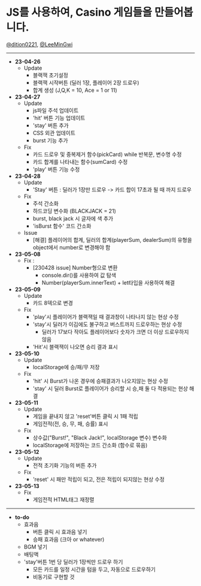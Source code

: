# JS를 사용하여, Casino 게임들을 만들어봅니다.

<a href="https://github.com/dition0221" target="_blank">@dition0221</a>, <a href="https://github.com/LeeMinGwi" target="_blank">@LeeMinGwi</a>

---

- **23-04-26**
  - Update
    - 블랙잭 초기설정
    - 블랙잭 시작버튼 (딜러 1장, 플레이어 2장 드로우)
    - 합계 생성 (J,Q,K = 10, Ace = 1 or 11)
- **23-04-27**
  - Update
    - js파일 주석 업데이트
    - 'hit' 버튼 기능 업데이트
    - 'stay' 버튼 추가
    - CSS 외관 업데이트
    - burst 기능 추가
  - Fix
    - 카드 드로우 및 중복제거 함수(pickCard) while 반복문, 변수명 수정
    - 카드 합계를 나타내는 함수(sumCard) 수정
    - 'play' 버튼 기능 수정
- **23-04-28**
  - Update
    - 'Stay' 버튼 : 딜러가 1장만 드로우 -> 카드 합이 17초과 될 때 까지 드로우
  - Fix
    - 주석 간소화
    - 하드코딩 변수화 (BLACKJACK = 21)
    - burst, black jack 시 글자에 색 추가
    - 'isBurst 함수' 코드 간소화
  - Issue
    - [해결] 플레이어의 합계, 딜러의 합계(playerSum, dealerSum)의 유형을 object에서 number로 변경해야 함
- **23-05-08**
  - Fix :
    - [230428 issue] Number형으로 변환
      - console.dir()를 사용하여 값 탐색
      - Number(playerSum.innerText) + let타입을 사용하여 해결
- **23-05-09**
  - Update
    - 카드 8덱으로 변경
  - Fix
    - 'play'시 플레이어가 블랙잭일 때 결과창이 나타나지 않는 현상 수정
    - 'stay'시 딜러가 이김에도 불구하고 버스트까지 드로우하는 현상 수정
      - 딜러가 17보다 작아도 플레이어보다 숫자가 크면 더 이상 드로우하지 않음
    - 'Hit'시 블랙잭이 나오면 승리 결과 표시
- **23-05-10**
  - Update
    - localStorage에 승/패/무 저장
  - Fix
    - 'hit' 시 Burst가 나온 경우에 승패결과가 나오지않는 현상 수정
    - 'stay' 시 딜러 Burst로 플레이어가 승리할 시 승,패 둘 다 적용되는 현상 해결
- **23-05-11**
  - Update
    - 게임을 끝내지 않고 'reset'버튼 클릭 시 1패 적립
    - 게임전적(전, 승, 무, 패, 승률) 표시
  - Fix
    - 상수값("Burst!", "Black Jack!", localStorage 변수) 변수화
    - localStorage에 저장하는 코드 간소화 (함수로 묶음)
- **23-05-12**
  - Update
    - 전적 초기화 기능의 버튼 추가
  - Fix
    - 'reset' 시 패만 적립이 되고, 전은 적립이 되지않는 현상 수정
- **23-05-13**
  - Fix
    - 게임전적 HTML태그 재정렬

---

- **to-do**
  - 효과음
    - 버튼 클릭 시 효과음 넣기
    - 승패 효과음 (크아 or whatever)
  - BGM 넣기
  - 배팅액
  - 'stay'버튼 1번 당 딜러가 1장씩만 드로우 하기
    - 모든 카드를 일정 시간을 텀을 두고, 자동으로 드로우하기
    - 비동기로 구현할 것
